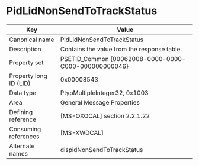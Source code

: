 # PidLidNonSendToTrackStatus

| Key | Value |
|---|---|
| Canonical name | PidLidNonSendToTrackStatus |
| Description | Contains the value from the response table. |
| Property set | PSETID_Common {00062008-0000-0000-C000-000000000046} |
| Property long ID (LID) | 0x00008543 |
| Data type | PtypMultipleInteger32, 0x1003 |
| Area | General Message Properties |
| Defining reference | [MS-OXOCAL] section 2.2.1.22 |
| Consuming references | [MS-XWDCAL] |
| Alternate names | dispidNonSendToTrackStatus |
